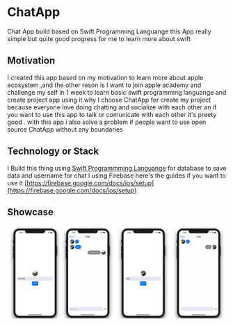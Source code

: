 # ChatApp
Chat App build based on Swift Programming Languange this App really simple but quite good progress for me to learn more about swift

## Motivation 
I created this app based on my motivation to learn more about apple ecosystem ,and the other reson is   I want to join apple academy and challenge  my self in  1 week to learn  basic swift programming languange  and create project app using it.why I choose ChatApp for create my project because everyone love doing chatting and socialize with each other an if you want to use this app to talk or comunicate with each other it's preety good . with this app i also solve a problem if people want to use open source ChatApp without any boundaries

## Technology or Stack  

I Build this thing using [Swift Programmming Languange](https://developer.apple.com/swift/) for database to save data and username for chat I using  Firebase here's the guides if you want to use it [https://firebase.google.com/docs/ios/setup](https://firebase.google.com/docs/ios/setup)

## Showcase 
![ChatApp](/ChatApp.png)
